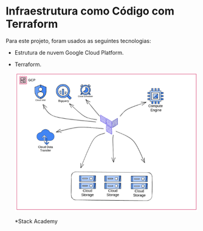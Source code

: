 # Infraestrutura como Código com Terraform

Para este projeto, foram usados as seguintes tecnologias:

- Estrutura de nuvem Google Cloud Platform.
- Terraform.
    
    ![alt text](iac_gcp.png)
    
    *Stack Academy
